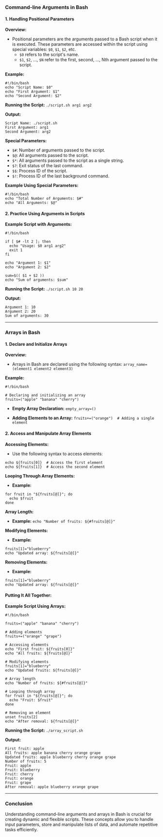 ### **Command-line Arguments in Bash**
#### **1. Handling Positional Parameters**
**Overview:**
- Positional parameters are the arguments passed to a Bash script when it is executed. These parameters are accessed within the script using special variables: `$0`, `$1`, `$2`, etc.
    - `$0` refers to the script's name.
    - `$1`, `$2`, ..., `$N` refer to the first, second, ..., Nth argument passed to the script.

**Example:**
```
#!/bin/bash
echo "Script Name: $0"
echo "First Argument: $1"
echo "Second Argument: $2"
```

**Running the Script:**
`./script.sh arg1 arg2`

**Output:**
```
Script Name: ./script.sh
First Argument: arg1
Second Argument: arg2
```
**Special Parameters:**

- `$#`: Number of arguments passed to the script.
- `$@`: All arguments passed to the script.
- `$*`: All arguments passed to the script as a single string.
- `$?`: Exit status of the last command.
- `$$`: Process ID of the script.
- `$!`: Process ID of the last background command.

**Example Using Special Parameters:**
```
#!/bin/bash
echo "Total Number of Arguments: $#"
echo "All Arguments: $@"
```
#### **2. Practice Using Arguments in Scripts**

**Example Script with Arguments:**
```
#!/bin/bash

if [ $# -lt 2 ]; then
  echo "Usage: $0 arg1 arg2"
  exit 1
fi

echo "Argument 1: $1"
echo "Argument 2: $2"

sum=$(( $1 + $2 ))
echo "Sum of arguments: $sum"
```

**Running the Script:**
`./script.sh 10 20`

**Output:**
```
Argument 1: 10
Argument 2: 20
Sum of arguments: 30
```

---
### **Arrays in Bash**
#### **1. Declare and Initialize Arrays**
**Overview:**

- Arrays in Bash are declared using the following syntax:
    `array_name=(element1 element2 element3)`
    

**Example:**
```
#!/bin/bash

# Declaring and initializing an array
fruits=("apple" "banana" "cherry")
```
- **Empty Array Declaration:**
    `empty_array=()`
    
- **Adding Elements to an Array:**
    `fruits+=("orange")  # Adding a single element`
    

#### **2. Access and Manipulate Array Elements**
**Accessing Elements:**
- Use the following syntax to access elements:   
```
echo ${fruits[0]}  # Access the first element
echo ${fruits[1]}  # Access the second element
```
    

**Looping Through Array Elements:**
- **Example:**
```
for fruit in "${fruits[@]}"; do
  echo $fruit
done
```

**Array Length:**
- **Example:**
    `echo "Number of fruits: ${#fruits[@]}"`
    

**Modifying Elements:**
- **Example:**
```
fruits[1]="blueberry"
echo "Updated array: ${fruits[@]}"
```
**Removing Elements:**
- **Example:**
```
fruits[1]="blueberry"
echo "Updated array: ${fruits[@]}"
```
#### **Putting It All Together:**
**Example Script Using Arrays:**
```
#!/bin/bash

fruits=("apple" "banana" "cherry")

# Adding elements
fruits+=("orange" "grape")

# Accessing elements
echo "First fruit: ${fruits[0]}"
echo "All fruits: ${fruits[@]}"

# Modifying elements
fruits[1]="blueberry"
echo "Updated fruits: ${fruits[@]}"

# Array length
echo "Number of fruits: ${#fruits[@]}"

# Looping through array
for fruit in "${fruits[@]}"; do
  echo "Fruit: $fruit"
done

# Removing an element
unset fruits[2]
echo "After removal: ${fruits[@]}"
```
**Running the Script:**
`./array_script.sh`

**Output:**
```
First fruit: apple
All fruits: apple banana cherry orange grape
Updated fruits: apple blueberry cherry orange grape
Number of fruits: 5
Fruit: apple
Fruit: blueberry
Fruit: cherry
Fruit: orange
Fruit: grape
After removal: apple blueberry orange grape
```

---
### **Conclusion**
Understanding command-line arguments and arrays in Bash is crucial for creating dynamic and flexible scripts. These concepts allow you to handle input parameters, store and manipulate lists of data, and automate repetitive tasks efficiently.